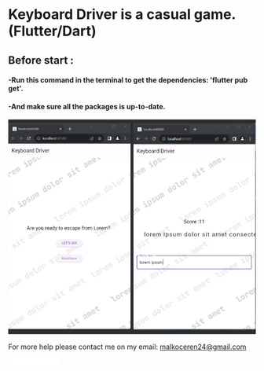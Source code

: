 # Keyboard Driver is a casual game. (Flutter/Dart)

## Before start :

#### -Run this command in the terminal to get the dependencies: 'flutter pub get'.

#### -And make sure all the packages is up-to-date.

![Grup](assets/readme/grup_6.png)




For more help please contact me on my email: malkoceren24@gmail.com

![](assets/readme/erenium.png)
 
